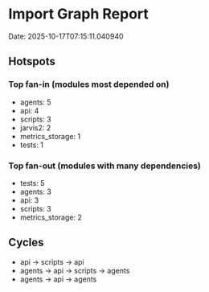 # Import Graph Report

Date: 2025-10-17T07:15:11.040940


## Hotspots


### Top fan-in (modules most depended on)

- agents: 5
- api: 4
- scripts: 3
- jarvis2: 2
- metrics_storage: 1
- tests: 1

### Top fan-out (modules with many dependencies)

- tests: 5
- agents: 3
- api: 3
- scripts: 3
- metrics_storage: 2

## Cycles

- api -> scripts -> api
- agents -> api -> scripts -> agents
- agents -> api -> agents
